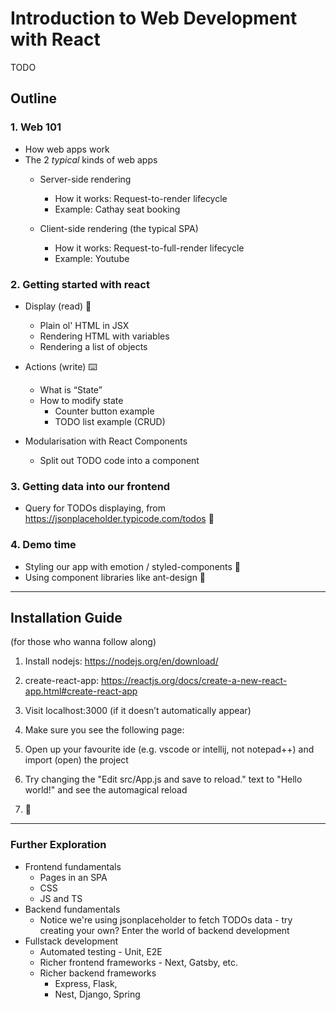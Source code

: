 # Introduction to Web Development with React
TODO

## Outline
### 1. Web 101
- How web apps work
- The 2 _typical_ kinds of web apps
    - Server-side rendering 
        - How it works: Request-to-render lifecycle
        - Example: Cathay seat booking

    - Client-side rendering (the typical SPA)
        - How it works: Request-to-full-render lifecycle
        - Example: Youtube

### 2. Getting started with react
- Display (read) 👀
    - Plain ol' HTML in JSX
    - Rendering HTML with variables
    - Rendering a list of objects

- Actions (write) ⌨️
    - What is “State”
    - How to modify state
      - Counter button example
      - TODO list example (CRUD)

- Modularisation with React Components
    - Split out TODO code into a component

### 3. Getting data into our frontend
- Query for TODOs displaying, from https://jsonplaceholder.typicode.com/todos 📝

### 4. Demo time
- Styling our app with emotion / styled-components 💅
- Using component libraries like ant-design 🐜

---

## Installation Guide
(for those who wanna follow along)

1. Install nodejs: https://nodejs.org/en/download/
2. create-react-app: https://reactjs.org/docs/create-a-new-react-app.html#create-react-app
3. Visit localhost:3000 (if it doesn’t automatically appear)
4. Make sure you see the following page:
   
5. Open up your favourite ide (e.g. vscode or intellij, not notepad++) and import (open) the project
6. Try changing the "Edit src/App.js and save to reload." text to "Hello world!" and see the automagical reload
7. 🚀

---

### Further Exploration
- Frontend fundamentals
    - Pages in an SPA
    - CSS
    - JS and TS
- Backend fundamentals
    - Notice we're using jsonplaceholder to fetch TODOs data - try creating your own? Enter the world of backend development
- Fullstack development
    - Automated testing - Unit, E2E
    - Richer frontend frameworks - Next, Gatsby, etc.
    - Richer backend frameworks
        - Express, Flask,
        - Nest, Django, Spring
